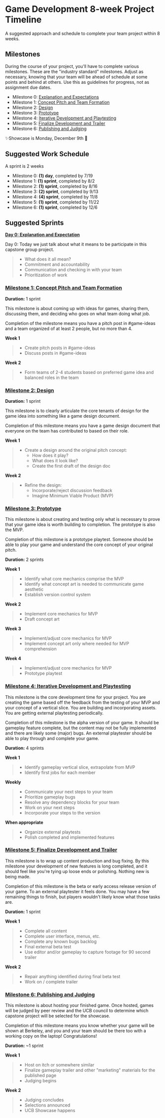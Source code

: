 # Game Development 8-week Project Timeline

A suggested approach and schedule to complete your team project within 8 weeks.

## Milestones

During the course of your project, you'll have to complete various milestones. These are the "industry standard" milestones. Adjust as necessary, knowing that your team will be ahead of schedule at some points and behind at others. Use this as guidelines for progress, not as assignment due dates.

* Milestone 0: [Explanation and Expectations](milestone0.md)
* Milestone 1: [Concept Pitch and Team Formation](milestone1.md)
* Milestone 2: [Design](milestone2.md)
* Milestone 3: [Prototype](milestone3.md)
* Milestone 4: [Iterative Development and Playtesting](milestone4.md)
* Milestone 5: [Finalize Development and Trailer](milestone5.md)
* Milestone 6: [Publishing and Judging](milestone6.md)

✨Showcase is Monday, December 9th 🌠

## Suggested Work Schedule
A sprint is 2 weeks

- Milestone 0: **(1) day**, completed by 7/19
- Milestone 1: **(1) sprint**, completed by 8/2
- Milestone 2: **(1) sprint**, completed by 8/16  
- Milestone 3: **(2) sprint**, completed by 9/13 
- Milestone 4: **(4) sprint**, completed by 11/8 
- Milestone 5: **(1) sprint**, completed by 11/22
- Milestone 6: **(1) sprint**, completed by 12/6 

## Suggested Sprints

[**Day 0: Explanation and Expectation**](milestone0.md)

Day 0: Today we just talk about what it means to be participate in this capstone group project.

>- What does it all mean?
>- Commitment and accountability
>- Communication and checking in with your team
>- Prioritization of work


### [Milestone 1: Concept Pitch and Team Formation](milestone1.md)

**Duration:** 1 sprint

This milestone is about coming up with ideas for games, sharing them, discussing them, and deciding who goes on what team doing what job. 

Completion of the milestone means you have a pitch post in #game-ideas and a team organized of at least 2 people, but no more than 4.

**Week 1**
>- Create pitch posts in #game-ideas
>- Discuss posts in #game-ideas

**Week 2**
>- Form teams of 2-4 students based on preferred game idea and balanced roles in the team

### [Milestone 2: Design](milestone2.md)

**Duration:** 1 sprint

This milestone is to clearly articulate the core tenants of design for the game idea into something like a game design document.

Completion of this milestone means you have a game design document that everyone on the team has contributed to based on their role.

**Week 1**

>- Create a design around the original pitch concept:
>   * How does it play?
>   * What does it look like?
>   * Create the first draft of the design doc

**Week 2**
>- Refine the design:
>   * Incorporate/reject discussion feedback
>   * Imagine Minimum Viable Product (MVP)

### [Milestone 3: Prototype](milestone3.md)

This milestone is about creating and testing only what is necessary to prove that your game idea is worth building to completion. The prototype is also the MVP.

Completion of this milestone is a prototype playtest. Someone should be able to play your game and understand the core concept of your original pitch.

**Duration:** 2 sprints

**Week 1**
>   - Identify what core mechanics comprise the MVP
>   - Identify what concept art is needed to communicate game aesthetic
>   - Establish version control system

**Week 2**
>   - Implement core mechanics for MVP
>   - Draft concept art

**Week 3**
>   - Implement/adjust core mechanics for MVP
>   - Implement concept art only where needed for MVP comprehension

**Week 4**
>   - Implement/adjust core mechanics for MVP
>   - Prototype playtest

### [Milestone 4: Iterative Development and Playtesting](milestone4.md)

This milestone is the core development time for your project. You are creating the game based off the feedback from the testing of your MVP and your concept of a vertical slice. You are building and incorporating assets. You are getting external playtesting periodically.

Completion of this milestone is the alpha version of your game. It should be gameplay feature complete, but the content may not be fully implemented and there are likely some (major) bugs. An external playtester should be able to play through and complete your game.

**Duration:** 4 sprints

**Week 1**
>   - Identify gameplay vertical slice, extrapolate from MVP
>   - Identify first jobs for each member

**Weekly**
>   - Communicate your next steps to your team
>   - Prioritize gameplay bugs
>   - Resolve any dependency blocks for your team
>   - Work on your next steps
>   - Incorporate your steps to the version

**When appropriate**
>   - Organize external playtests
>   - Polish completed and implemented features

### [Milestone 5: Finalize Development and Trailer](milestone5.md)

This milestone is to wrap up content production and bug fixing. By this milestone your development of new features is long completed, and it should feel like you're tying up loose ends or polishing. Nothing new is being made.

Completion of this milestone is the beta or early access release version of your game. To an external playtester it feels done. You may have a few remaining things to finish, but players wouldn't likely know what those tasks are.

**Duration:** 1 sprint

**Week 1**
>   - Complete all content
>   - Complete user interface, menus, etc.
>   - Complete any known bugs backlog
>   - Final external beta test
>   - Use editor and/or gameplay to capture footage for 90 second trailer

**Week 2**
>   - Repair anything identified during final beta test
>   - Work on / complete trailer

### [Milestone 6: Publishing and Judging](milestone6.md)

This milestone is about hosting your finished game. Once hosted, games will be judged by peer review and the UCB council to determine which capstone project will be selected for the showcase.

Completion of this milestone means you know whether your game will be shown at Berkeley, and you and your team should be there too with a working copy on the laptop! Congratulations!

**Duration:** ~1 sprint

**Week 1**
>   - Host on itch or somewhere similar
>   - Finalize gameplay trailer and other "marketing" materials for the published page
>   - Judging begins

**Week 2** 
>   - Judging concludes
>   - Selections announced
>   - UCB Showcase happens